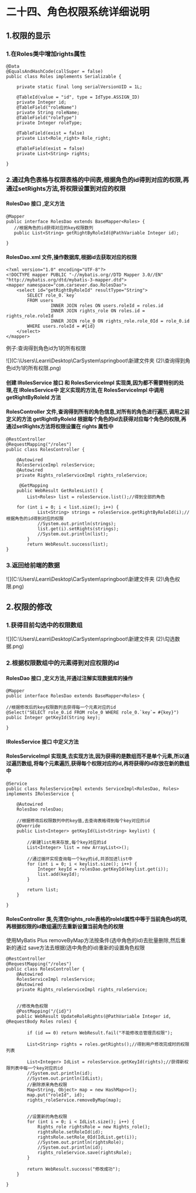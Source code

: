 # 二十四、角色权限系统详细说明



## 1.权限的显示

### 1.在Roles类中增加rights属性
```
@Data
@EqualsAndHashCode(callSuper = false)
public class Roles implements Serializable {

    private static final long serialVersionUID = 1L;

    @TableId(value = "id", type = IdType.ASSIGN_ID)
    private Integer id;
    @TableField("roleName")
    private String roleName;
    @TableField("roleType")
    private Integer roleType;

    @TableField(exist = false)
    private List<Role_right> Role_right;

    @TableField(exist = false)
    private List<String> rights;

}
```

### 2.通过角色表格与权限表格的中间表,根据角色的id得到对应的权限,再通过setRights方法,将权限设置到对应的权限

#### RolesDao 接口 ,定义方法
```
@Mapper
public interface RolesDao extends BaseMapper<Roles> {
   //根据角色的id获得对应的key权限数列
   public List<String> getRightByRoleId(@PathVariable Integer id);
   
}
```

#### RolesDao.xml 文件,操作数据库,根据id去获取对应的权限
```
<?xml version="1.0" encoding="UTF-8"?>
<!DOCTYPE mapper PUBLIC "-//mybatis.org//DTD Mapper 3.0//EN" "http://mybatis.org/dtd/mybatis-3-mapper.dtd">
<mapper namespace="com.carsever.dao.RolesDao">
    <select id="getRightByRoleId" resultType="String">
        SELECT role_0.`key`
        FROM users
                 INNER JOIN roles ON users.roleId = roles.id
                 INNER JOIN rights_role ON roles.id = rights_role.roleId
                 INNER JOIN role_0 ON rights_role.role_0Id = role_0.id
        WHERE users.roleId = #{id}
    </select>
</mapper>
```
例子:查询得到角色id为1的所有权限

![](C:\Users\Learn\Desktop\CarSystem\springboot\新建文件夹 (2)\查询得到角色id为1的所有权限.png)

#### 创建 IRolesService 接口 和 RolesServiceImpl 实现类,因为都不需要特别的处理,在 IRolesService中 定义实现的方法,在 RolesServiceImpl 中调用 getRightByRoleId 方法

#### RolesController 文件,查询得到所有的角色信息,对所有的角色进行遍历,调用之前定义的方法 getRightByRoleId 根据每个角色的id去获得对应每个角色的权限,再通过setRights方法将权限设置在 rights 属性中
```
@RestController
@RequestMapping("/roles")
public class RolesController {

    @Autowired
    RolesServiceImpl rolesService;
    @Autowired
    private Rights_roleServiceImpl rights_roleService;
    
     @GetMapping
    public WebResult GetRolesList() {
        List<Roles> list = rolesService.list();//得到全部的角色
        
    for (int i = 0; i < list.size(); i++) {
            List<String> strings = rolesService.getRightByRoleId(i);//根据角色的id得到对应的权限
            //System.out.println(strings);
            list.get(i).setRights(strings);
            //System.out.println(list);
        }
        return WebResult.success(list);
}    
```
### 3.返回给前端的数据
![](C:\Users\Learn\Desktop\CarSystem\springboot\新建文件夹 (2)\角色权限.png)


## 2.权限的修改

### 1.获得目前勾选中的权限数组
![](C:\Users\Learn\Desktop\CarSystem\springboot\新建文件夹 (2)\勾选数据.png)

### 2.根据权限数组中的元素得到对应权限的id

#### RolesDao 接口 ,定义方法,并通过注解实现数据库的操作
```
@Mapper
public interface RolesDao extends BaseMapper<Roles> {

//根据修改后的key权限数列去获得每一个元素对应的id
@Select("SELECT role_0.id FROM role_0 WHERE role_0.`key`= #{key}")
public Integer getKeyId(String key);

}
```

#### IRolesService 接口 中定义方法

#### RolesServiceImpl 实现类,去实现方法,因为获得的是数组而不是单个元素,所以通过遍历数组,将每个元素遍历,获得每个权限对应的id,再将获得的id存放在新的数组中
```
@Service
public class RolesServiceImpl extends ServiceImpl<RolesDao, Roles> implements IRolesService {

    @Autowired
    RolesDao rolesDao;
    
    //根据修改后权限数列中的key值,去查询表格得到每个key对应的id
    @Override
    public List<Integer> getKeyId(List<String> keylist) {

        //新建list用来存放,每个key对应的id
        List<Integer> list = new ArrayList<>();

        //通过循环实现查询每一个key的id,并添加进list中
        for (int i = 0; i < keylist.size(); i++) {
            Integer keyId = rolesDao.getKeyId(keylist.get(i));
            list.add(keyId);
        }

        return list;
    }

}
```

#### RolesController 类,先清空rights_role表格的roleId属性中等于当前角色id的项,再根据权限的id数组遍历去重新设置当前角色的权限

使用MyBatis Plus removeByMap方法按条件(选中角色的id)去批量删除,然后重新的通过 save方法去根据(选中角色的id)重新的设置角色权限

```
@RestController
@RequestMapping("/roles")
public class RolesController {
    @Autowired
    RolesServiceImpl rolesService;
    @Autowired
    private Rights_roleServiceImpl rights_roleService;
    
    
    //修改角色权限
    @PostMapping("/{id}")
    public WebResult UpdateRoleRights(@PathVariable Integer id, @RequestBody Roles roles) {

        if (id == 0) return WebResult.fail("不能修改总管理员权限");

        List<String> rights = roles.getRights();//得到用户修改完成时的权限列表

        List<Integer> IdList = rolesService.getKeyId(rights);//获得新权限列表中每一个key对应的id
        //System.out.println(id);
        //System.out.println(IdList);
        //删除原来角色权限
        Map<String, Object> map = new HashMap<>();
        map.put("roleId", id);
        rights_roleService.removeByMap(map);


        //设置新的角色权限
        for (int i = 0; i < IdList.size(); i++) {
            Rights_role rightsRole = new Rights_role();
            rightsRole.setRoleId(id);
            rightsRole.setRole_0Id(IdList.get(i));
            //System.out.println(rightsRole);
            //System.out.println(id);
            rights_roleService.save(rightsRole);
        }

        return WebResult.success("修改成功");
    }

}
```